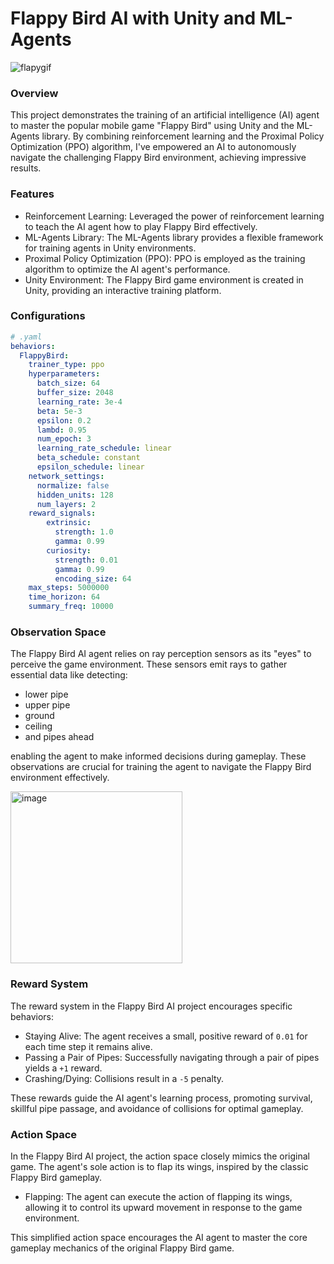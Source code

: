 # Flappy Bird AI with Unity and ML-Agents

![flapygif](https://github.com/Sookeyy-12/FlappyBird-Unity-MLAgents/assets/82956207/f8bfa42a-d792-4e83-b026-a8efe439dd9a)

### Overview
This project demonstrates the training of an artificial intelligence (AI) agent to master the popular mobile game "Flappy Bird" using Unity and the ML-Agents library. By combining reinforcement learning and the Proximal Policy Optimization (PPO) algorithm, I've empowered an AI to autonomously navigate the challenging Flappy Bird environment, achieving impressive results.

### Features
- Reinforcement Learning: Leveraged the power of reinforcement learning to teach the AI agent how to play Flappy Bird effectively.
- ML-Agents Library: The ML-Agents library provides a flexible framework for training agents in Unity environments.
- Proximal Policy Optimization (PPO): PPO is employed as the training algorithm to optimize the AI agent's performance.
- Unity Environment: The Flappy Bird game environment is created in Unity, providing an interactive training platform.

### Configurations
```yaml
# .yaml
behaviors:
  FlappyBird:
    trainer_type: ppo
    hyperparameters:
      batch_size: 64
      buffer_size: 2048
      learning_rate: 3e-4
      beta: 5e-3
      epsilon: 0.2
      lambd: 0.95
      num_epoch: 3
      learning_rate_schedule: linear
      beta_schedule: constant
      epsilon_schedule: linear
    network_settings:
      normalize: false
      hidden_units: 128
      num_layers: 2
    reward_signals:
        extrinsic:
          strength: 1.0
          gamma: 0.99
        curiosity:
          strength: 0.01
          gamma: 0.99
          encoding_size: 64
    max_steps: 5000000
    time_horizon: 64
    summary_freq: 10000
```

### Observation Space

The Flappy Bird AI agent relies on ray perception sensors as its "eyes" to perceive the game environment. These sensors emit rays to gather essential data like detecting:
- lower pipe
- upper pipe
- ground
- ceiling
- and pipes ahead

enabling the agent to make informed decisions during gameplay. These observations are crucial for training the agent to navigate the Flappy Bird environment effectively.

<img width="275" alt="image" src="https://github.com/claylo/yaml-include/assets/82956207/89ad6671-4478-4487-b21d-d51ac29c8dbd">

### Reward System

The reward system in the Flappy Bird AI project encourages specific behaviors:

- Staying Alive: The agent receives a small, positive reward of `0.01` for each time step it remains alive.
- Passing a Pair of Pipes: Successfully navigating through a pair of pipes yields a `+1` reward.
- Crashing/Dying: Collisions result in a `-5` penalty.

These rewards guide the AI agent's learning process, promoting survival, skillful pipe passage, and avoidance of collisions for optimal gameplay.

### Action Space

In the Flappy Bird AI project, the action space closely mimics the original game. The agent's sole action is to flap its wings, inspired by the classic Flappy Bird gameplay.

- Flapping: The agent can execute the action of flapping its wings, allowing it to control its upward movement in response to the game environment.

This simplified action space encourages the AI agent to master the core gameplay mechanics of the original Flappy Bird game.
